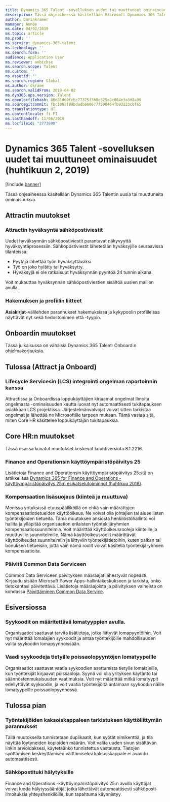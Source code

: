 ```yaml
---
title: Dynamics 365 Talent -sovelluksen uudet tai muuttuneet ominaisuudet (huhtikuun 2, 2019)
description: Tässä ohjeaiheessa käsitellään Microsoft Dynamics 365 Talentin uusia tai muuttuneita ominaisuuksia.
author: Darinkramer
manager: AnnBe
ms.date: 04/02/2019
ms.topic: article
ms.prod: ''
ms.service: dynamics-365-talent
ms.technology: ''
ms.search.form: ''
audience: Application User
ms.reviewer: anbichse
ms.search.scope: Talent
ms.custom: ''
ms.assetid: ''
ms.search.region: Global
ms.author: dkrame
ms.search.validFrom: 2019-04-02
ms.dyn365.ops.version: Talent
ms.openlocfilehash: 86d81d60fcbc77375f3b8c525e8c084e3a3d8a99
ms.sourcegitcommit: fbc106af09bdadb860677f590464fb93223cbf65
ms.translationtype: HT
ms.contentlocale: fi-FI
ms.lasthandoff: 11/06/2019
ms.locfileid: "2773690"
---
```

# <a name="whats-new-or-changed-in-dynamics-365-talent-april-2-2019"></a>Dynamics 365 Talent -sovelluksen uudet tai muuttuneet ominaisuudet (huhtikuun 2, 2019)

[!include [banner](includes/banner.md)]

Tässä ohjeaiheessa käsitellään Dynamics 365 Talentin uusia tai muuttuneita ominaisuuksia.

## <a name="changes-in-attract"></a>Attractin muutokset

### <a name="approval-emails-in-attract"></a>Attractin hyväksyntä sähköpostiviestit
Uudet hyväksynnän sähköpostiviestit parantavat näkyvyyttä hyväksyntäprosessiin. Sähköpostiviestit lähetetään hyväksyjille seuraavissa tilanteissa:

- Pyytäjä lähettää työn hyväksyttäväksi.
- Työ on joko hylätty tai hyväksytty.
- Hyväksyjä ei ole ratkaisuut hyväksynnän pyyntöä 24 tunnin aikana.

Voit mukauttaa hyväksynnän sähköpostiviestien sisältöä uusien mallien avulla.

### <a name="application-and-profile-attachments"></a>Hakemuksen ja profiilin liitteet
**Asiakirjat**-välilehden parannukset hakemuksissa ja kykypoolin profiileissa näyttävät nyt sekä tiedostonimen että -tyypin.

## <a name="changes-in-onboard"></a>Onboardin muutokset
Tässä julkaisussa on vähäisiä Dynamics 365 Talent: Onboard:n ohjelmakorjauksia.

## <a name="coming-soon-attract-and-onboard"></a>Tulossa (Attract ja Onboard)

### <a name="lifecycle-services-lcs-integration-with-report-a-problem"></a>Lifecycle Servicesin (LCS) integrointi ongelman raportoinnin kanssa
Attractissa ja Onboardissa loppukäyttäjien kirjaamat ongelmat Ilmoita ongelmasta -ominaisuuden kautta luovat nyt automaattisesti tukitapauksen asiakkaan LCS projektissa. Järjestelmänvalvojat voivat sitten tarkistaa ongelmat ja lähettää ne Microsoftille tarpeen mukaan. Tämä vastaa sitä, miten Core HR käsittelee loppukäyttäjän tukitapauksia.

## <a name="changes-in-core-hr"></a>Core HR:n muutokset
Tässä osassa kuvatut muutokset koskevat koontiversiota 8.1.2216.

### <a name="platform-update-25-for-finance-and-operations"></a>Finance and Operationsin käyttöympäristöpäivitys 25
Lisätietoja Finance and Operationsin käyttöympäristöpäivitys 25:stä on artikkelissa [Dynamics 365 for Finance and Operations -käyttöympäristöpäivitys 25:n esikatselutoiminnot (huhtikuu 2019)](https://docs.microsoft.com/dynamics365/unified-operations/fin-and-ops/get-started/whats-new-platform-25).

###  <a name="advanced-compensation-security-fixed-and-variable"></a>Kompensaation lisäsuojaus (kiinteä ja muuttuva)
Monissa yrityksissä etuuspäälliköillä on ehkä vain määrättyjen kompensaatiotietueiden käyttöoikeus. Ne voivat olla johtajien tai alueellisten työntekijöiden tietueita. Tämä muutoksen ansiosta henkilöstöhallinto voi hallita ja ylläpitää organisaation erilaisten työntekijäryhmien kompensaatiosuunnitelmia. Voit määrittää käyttöoikeusrooleja kiinteille ja muuttuville suunnitelmille. Nämä käyttöoikeusroolit määrittävät käyttöoikeudet suunnitelmiin ja liittyviin työntekijätietoihin, kuten palkan tai bonuksen tietueisiin, jotta vain nämä roolit voivat käsitellä työntekijäryhmien kompensaatioita.

### <a name="upgrade-to-common-data-service"></a>Päivitä Common Data Serviceen
Common Data Serviceen päivityksen määräajat lähestyvät nopeasti. Kirjaudu sisään Microsoft Power Apps-hallintakeskukseen ja tarkista, onko tietokantasi päivitettävä. Lisätietoja määräajoista ja päivityksen vaiheista on kohdassa [Päivittäminen Common Data Service](https://docs.microsoft.com/common-data-service/upgradecds/introduction-upgrade-cds).

## <a name="in-preview"></a>Esiversiossa

### <a name="allow-reason-codes-to-be-specified-on-leave-types"></a>Syykoodit on määritettävä lomatyyppien avulla.
Organisaatiot saattavat tarvita lisätietoja, jotka liittyvät lomapyyntöihin. Voit nyt määrittää lomalajien syykoodit ja antaa työntekijöille mahdollisuuden valita syykoodin lomapyynnöissään.

### <a name="require-reason-codes-for-certain-leave-types-on-time-off-requests"></a>Vaadi syykoodeja tietyille poissaolopyyntöjen lomatyypeille
Organisaatiot saattavat vaatia syykoodien asettamista tietylle lomalajeille, kun työntekijät kirjaavat poissaoloja. Syynä voi olla yrityksen käytäntö tai säännöstenmukaisuuden vaatimuksia. Voit nyt määrittää mitkä lomatyypit edellyttävät syykoodin, ja voit vaatia työntekijöitä antamaan syykoodin näille lomatyypeille poissaolopyynnössä.

## <a name="coming-soon"></a>Tulossa pian

### <a name="improvements-to-the-user-interface-for-duplicate-employee-check"></a>Työntekijöiden kaksoiskappaleen tarkistuksen käyttöliittymän parannukset
Tällä muutoksella tunnistetaan duplikaatit, kun syötät nimikenttiä, ja tila näyttää löytyneiden kopioiden määrän. Voit valita uuden sivun sisältävän linkin arvioidaksesi, käytetäänkö tunnistettua vastausta. Tietojen syöttämisen keskeyttämisen välttämiseksi kaksoiskappale ei avaudu automaattisesti.

###  <a name="email-support-for-alerts"></a>Sähköpostituki hälytyksille
Finance and Operations -käyttöympäristöpäivitys 25:n avulla käyttäjät voivat luoda hälytyssääntöjä, jotka lähettävät automaattisesti sähköposti-ilmoituksia yhteyshenkilöille, kun tapahtuma käynnistyy. 
